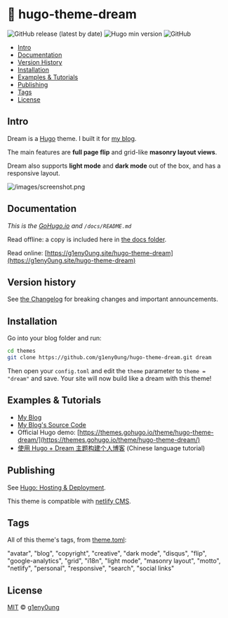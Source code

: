 # 🌱 hugo-theme-dream

![GitHub release (latest by date)](https://img.shields.io/github/v/release/g1eny0ung/hugo-theme-dream)
![Hugo min version](https://img.shields.io/badge/hugo--min--version-0.57.2-important)
![GitHub](https://img.shields.io/github/license/g1eny0ung/hugo-theme-dream)


- [Intro](#intro)
- [Documentation](#documentation)
- [Version History](#version-history)
- [Installation](#installation)
- [Examples & Tutorials](#examples-&-tutorials)
- [Publishing](#publishing)
- [Tags](#tags)
- [License](#license)

## Intro

Dream is a [Hugo](https://gohugo.io/) theme. I built it for [my blog](http://g1eny0ung.site).

The main features are **full page flip** and grid-like **masonry layout views**.

Dream also supports **light mode** and **dark mode** out of the box, and has a responsive layout.

![/images/screenshot.png](/images/screenshot.png)

## Documentation

*This is the [GoHugo.io](https://themes.gohugo.io/themes/hugo-theme-dream/) and ```/docs/README.md```*

Read offline: a copy is included here in [the docs folder](/docs).

Read online: [https://g1eny0ung.site/hugo-theme-dream](https://g1eny0ung.site/hugo-theme-dream)

## Version history
See [the Changelog](/docs/CHANGELOG.md) for breaking changes and important announcements.

## Installation

Go into your blog folder and run:

```bash
cd themes
git clone https://github.com/g1eny0ung/hugo-theme-dream.git dream
```

Then open your `config.toml` and edit the `theme` parameter to `theme = "dream"` and save. Your site will now build like a dream with this theme!

## Examples & Tutorials

- [My Blog](https://g1eny0ung.site)
- [My Blog's Source Code](https://github.com/g1eny0ung/blog)
- Official Hugo demo: [https://themes.gohugo.io/theme/hugo-theme-dream/](https://themes.gohugo.io/theme/hugo-theme-dream/)
- [使用 Hugo + Dream 主题构建个人博客](https://guole.fun/posts/hugo-blog/) (Chinese language tutorial)

## Publishing

See [Hugo: Hosting & Deployment](https://gohugo.io/hosting-and-deployment/).

This theme is compatible with [netlify CMS](https://www.netlifycms.org/).

## Tags
All of this theme's tags, from [theme.toml](/theme.toml):

"avatar", "blog", "copyright", "creative", "dark mode", "disqus", "flip", "google-analytics", "grid", "i18n", "light mode", "masonry layout", "motto", "netlify", "personal", "responsive", "search", "social links" 

## License

[MIT](LICENSE) © [g1eny0ung](https://github.com/g1eny0ung)


